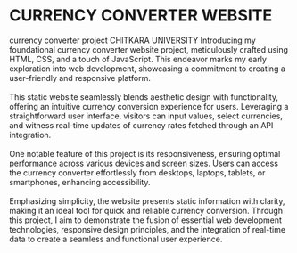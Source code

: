 # CURRENCY CONVERTER WEBSITE
currency converter project CHITKARA UNIVERSITY
Introducing my foundational currency converter website project, meticulously crafted using HTML, CSS, and a touch of JavaScript. This endeavor marks my early exploration into web development, showcasing a commitment to creating a user-friendly and responsive platform. <br>
<br>
This static website seamlessly blends aesthetic design with functionality, offering an intuitive currency conversion experience for users. Leveraging a straightforward user interface, visitors can input values, select currencies, and witness real-time updates of currency rates fetched through an API integration.<br>
<br>
One notable feature of this project is its responsiveness, ensuring optimal performance across various devices and screen sizes. Users can access the currency converter effortlessly from desktops, laptops, tablets, or smartphones, enhancing accessibility.<br>
<br>
Emphasizing simplicity, the website presents static information with clarity, making it an ideal tool for quick and reliable currency conversion. Through this project, I aim to demonstrate the fusion of essential web development technologies, responsive design principles, and the integration of real-time data to create a seamless and functional user experience.
